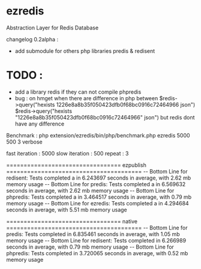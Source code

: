 ezredis
=======
Abstraction Layer for Redis Database

changelog 0.2alpha :
- add submodule for others php libraries predis & redisent


TODO :
======
- add a library redis if they can not compile phpredis
- bug : on hmget when there are difference in php between 
	$redis->query("hexists 1226e8a8b35f050423dfb0f68bc0916c72464966 json")
	$redis->query("hexists \"1226e8a8b35f050423dfb0f68bc0916c72464966\" json")
		but redis dont have any difference


Benchmark :
php extension/ezredis/bin/php/benchmark.php ezredis 5000 500 3 verbose

fast iteration : 5000
slow iteration : 500
repeat : 3

================================= ezpublish =======================================
-- Bottom Line for redisent: Tests completed a in 6.243697 seconds in average, with 2.62 mb memory usage
-- Bottom Line for predis: Tests completed a in 6.569632 seconds in average, with 2.62 mb memory usage
-- Bottom Line for phpredis: Tests completed a in 3.464517 seconds in average, with 0.79 mb memory usage
-- Bottom Line for ezredis: Tests completed a in 4.294684 seconds in average, with 5.51 mb memory usage

================================= native =======================================
-- Bottom Line for predis: Tests completed in 6.835461 seconds in average, with 1.05 mb memory usage
-- Bottom Line for redisent: Tests completed in 6.266989 seconds in average, with 0.79 mb memory usage
-- Bottom Line for phpredis: Tests completed in 3.720065 seconds in average, with 0.52 mb memory usage
